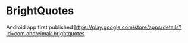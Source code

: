 BrightQuotes
============

Android app first published
https://play.google.com/store/apps/details?id=com.andreimak.brightquotes
